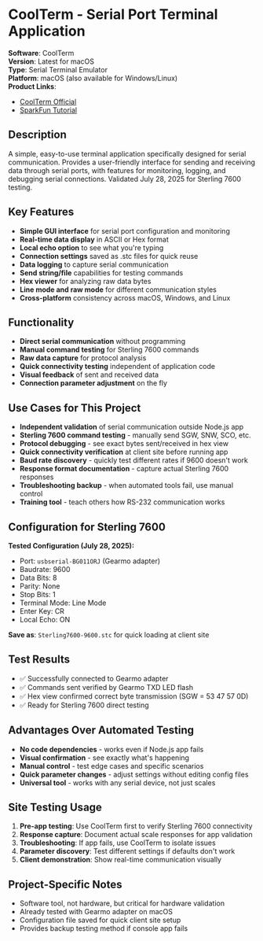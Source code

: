 # CoolTerm - Serial Port Terminal Application

**Software**: CoolTerm  
**Version**: Latest for macOS  
**Type**: Serial Terminal Emulator  
**Platform**: macOS (also available for Windows/Linux)  
**Product Links**: 
- [CoolTerm Official](http://freeware.the-meiers.org)
- [SparkFun Tutorial](https://learn.sparkfun.com/tutorials/terminal-basics/coolterm-windows-mac-linux)

## Description
A simple, easy-to-use terminal application specifically designed for serial communication. Provides a user-friendly interface for sending and receiving data through serial ports, with features for monitoring, logging, and debugging serial connections. Validated July 28, 2025 for Sterling 7600 testing.

## Key Features
- **Simple GUI interface** for serial port configuration and monitoring
- **Real-time data display** in ASCII or Hex format
- **Local echo option** to see what you're typing
- **Connection settings** saved as .stc files for quick reuse
- **Data logging** to capture serial communication
- **Send string/file** capabilities for testing commands
- **Hex viewer** for analyzing raw data bytes
- **Line mode and raw mode** for different communication styles
- **Cross-platform** consistency across macOS, Windows, and Linux

## Functionality
- **Direct serial communication** without programming
- **Manual command testing** for Sterling 7600 commands
- **Raw data capture** for protocol analysis
- **Quick connectivity testing** independent of application code
- **Visual feedback** of sent and received data
- **Connection parameter adjustment** on the fly

## Use Cases for This Project
- **Independent validation** of serial communication outside Node.js app
- **Sterling 7600 command testing** - manually send SGW, SNW, SCO, etc.
- **Protocol debugging** - see exact bytes sent/received in hex view
- **Quick connectivity verification** at client site before running app
- **Baud rate discovery** - quickly test different rates if 9600 doesn't work
- **Response format documentation** - capture actual Sterling 7600 responses
- **Troubleshooting backup** - when automated tools fail, use manual control
- **Training tool** - teach others how RS-232 communication works

## Configuration for Sterling 7600
**Tested Configuration (July 28, 2025):**
- Port: `usbserial-BG011ORJ` (Gearmo adapter)
- Baudrate: 9600
- Data Bits: 8
- Parity: None
- Stop Bits: 1
- Terminal Mode: Line Mode
- Enter Key: CR
- Local Echo: ON

**Save as**: `Sterling7600-9600.stc` for quick loading at client site

## Test Results
- ✅ Successfully connected to Gearmo adapter
- ✅ Commands sent verified by Gearmo TXD LED flash
- ✅ Hex view confirmed correct byte transmission (SGW = 53 47 57 0D)
- ✅ Ready for Sterling 7600 direct testing

## Advantages Over Automated Testing
- **No code dependencies** - works even if Node.js app fails
- **Visual confirmation** - see exactly what's happening
- **Manual control** - test edge cases and specific scenarios
- **Quick parameter changes** - adjust settings without editing config files
- **Universal tool** - works with any serial device, not just scales

## Site Testing Usage
1. **Pre-app testing**: Use CoolTerm first to verify Sterling 7600 connectivity
2. **Response capture**: Document actual scale responses for app validation
3. **Troubleshooting**: If app fails, use CoolTerm to isolate issues
4. **Parameter discovery**: Test different settings if defaults don't work
5. **Client demonstration**: Show real-time communication visually

## Project-Specific Notes
- Software tool, not hardware, but critical for hardware validation
- Already tested with Gearmo adapter on macOS
- Configuration file saved for quick client site setup
- Provides backup testing method if console app fails